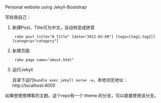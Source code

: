 Personal website using Jekyll-Bootstrap  

写给我自己：

1. 新建Post，Title可为中文，自动转变成拼音

		rake post title="A Title" [date="2012-02-09"] [tags=[tag1,tag2]] [category="category"]

2. 新建页面

		rake page name="about.html"

3. 运行Jekyll

	目录下运行`bundle exec jekyll serve -w`，本地浏览地址：http://localhost:4000

如果想使用博客的主题，这个repo有一个 theme 的分支，可以直接使用该分支。